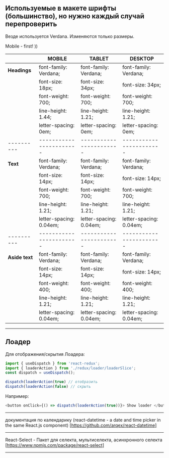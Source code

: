 ## Используемые в макете шрифты (большинство), но нужно каждый случай перепроверить

Везде используется Verdana. Изменяются только размеры.

Mobile - first! ))

|                | MOBILE                  | TABLET                  | DESKTOP                 |
| -------------- | ----------------------- | ----------------------- | ----------------------- |
| **Headings**   | font-family: Verdana;   | font-family: Verdana;   | font-family: Verdana;   |
|                | font-size: 18px;        | font-size: 34px;        | font-size: 34px;        |
|                | font-weight: 700;       | font-weight: 700;       | font-weight: 700;       |
|                | line-height: 1.44;      | line-height: 1.21;      | line-height: 1.21;      |
|                | letter-spacing: 0em;    | letter-spacing: 0em;    | letter-spacing: 0em;    |
| ----------     | ----------------------- | ----------------------- | ----------------------- |
| **Text**       | font-family: Verdana;   | font-family: Verdana;   | font-family: Verdana;   |
|                | font-size: 14px;        | font-size: 14px;        | font-size: 14px;        |
|                | font-weight: 700;       | font-weight: 700;       | font-weight: 700;       |
|                | line-height: 1.21;      | line-height: 1.21;      | line-height: 1.21;      |
|                | letter-spacing: 0.04em; | letter-spacing: 0.04em; | letter-spacing: 0.04em; |
| ----------     | ----------------------- | ----------------------- | ----------------------- |
| **Aside text** | font-family: Verdana;   | font-family: Verdana;   | font-family: Verdana;   |
|                | font-size: 14px;        | font-size: 14px;        | font-size: 14px;        |
|                | font-weight: 400;       | font-weight: 400;       | font-weight: 400;       |
|                | line-height: 1.21;      | line-height: 1.21;      | line-height: 1.21;      |
|                | letter-spacing: 0.04em; | letter-spacing: 0.04em; | letter-spacing: 0.04em; |

---

## Лоадер

Для отображения/скрытия Лоадера:

```javascript
import { useDispatch } from 'react-redux';
import { loaderAction } from './redux/loader/loaderSlice';
const dispatch = useDispatch();
```

```javascript
dispatch(loaderAction(true) // отобразить
dispatch(loaderAction(false) // скрыть
```

Например:

```javascript
<button onClick={() => dispatch(loaderAction(true))}> Show loader </button>
```

---

документация по календарику (react-datetime - a date and time picker in the same
React.js component) [https://github.com/arqex/react-datetime]

---

React-Select - Пакет для селекта, мультиселекта, асинхронного селекта
[https://www.npmjs.com/package/react-select]

---

